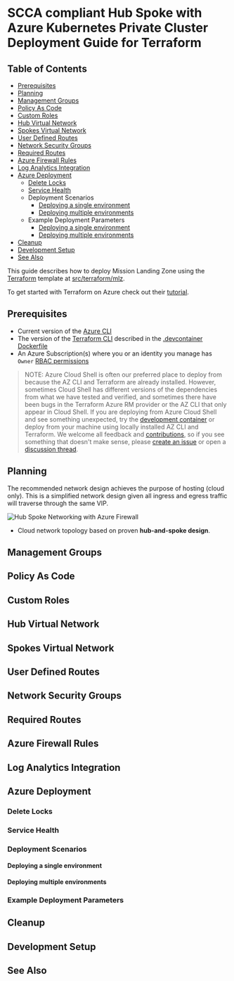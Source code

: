 # SCCA compliant Hub Spoke with Azure Kubernetes Private Cluster Deployment Guide for Terraform

## Table of Contents

- [Prerequisites](#prerequisites)
- [Planning](#planning)
- [Management Groups](#management-groups)
- [Policy As Code](#policy-as-code)
- [Custom Roles](#custom-roles)
- [Hub Virtual Network](#hub-virtual-network)
- [Spokes Virtual Network](#management-restricted-zone-virtual-network)
- [User Defined Routes](#user-defined-routes)
- [Network Security Groups](#network-security-groups)
- [Required Routes](#required-routes)
- [Azure Firewall Rules](#azure-firewall-rules)
- [Log Analytics Integration](#log-analytics-integration)
- [Azure Deployment](#azure-deployment)  
  - [Delete Locks](#delete-locks)
  - [Service Health](#service-health)
  - Deployment Scenarios
    - [Deploying a single environment](#deploying-a-single-environment)
    - [Deploying multiple environments](#deploying-multiple-environments)    
  - Example Deployment Parameters
    - [Deploying a single environment](#deploying-a-single-environment-1)
    - [Deploying multiple environments](#deploying-multiple-environments-1)
- [Cleanup](#cleanup)
- [Development Setup](#development-setup)
- [See Also](#see-also)

This guide describes how to deploy Mission Landing Zone using the [Terraform](https://www.terraform.io/) template at [src/terraform/mlz](../src/terraform/mlz).

To get started with Terraform on Azure check out their [tutorial](https://learn.hashicorp.com/collections/terraform/azure-get-started/).

## Prerequisites

- Current version of the [Azure CLI](https://docs.microsoft.com/en-us/cli/azure/install-azure-cli)
- The version of the [Terraform CLI](https://www.terraform.io/downloads.html) described in the [.devcontainer Dockerfile](../.devcontainer/Dockerfile)
- An Azure Subscription(s) where you or an identity you manage has `Owner` [RBAC permissions](https://docs.microsoft.com/en-us/azure/role-based-access-control/built-in-roles#owner)

<!-- markdownlint-disable MD013 -->
> NOTE: Azure Cloud Shell is often our preferred place to deploy from because the AZ CLI and Terraform are already installed. However, sometimes Cloud Shell has different versions of the dependencies from what we have tested and verified, and sometimes there have been bugs in the Terraform Azure RM provider or the AZ CLI that only appear in Cloud Shell. If you are deploying from Azure Cloud Shell and see something unexpected, try the [development container](../.devcontainer) or deploy from your machine using locally installed AZ CLI and Terraform. We welcome all feedback and [contributions](../CONTRIBUTING.md), so if you see something that doesn't make sense, please [create an issue](https://github.com/Azure/missionlz/issues/new/choose) or open a [discussion thread](https://github.com/Azure/missionlz/discussions).
<!-- markdownlint-enable MD013 -->

## Planning

The recommended network design achieves the purpose of hosting (cloud only).  This is a simplified network design given all ingress and egress traffic will traverse through the same VIP.

![Hub Spoke Networking with Azure Firewall](../media/architecture/hubnetwork-azfw/hubnetwork-azfw-design.jpg)

* Cloud network topology based on proven **hub-and-spoke design**.

## Management Groups

## Policy As Code

## Custom Roles

## Hub Virtual Network

## Spokes Virtual Network

## User Defined Routes

## Network Security Groups

## Required Routes

## Azure Firewall Rules

## Log Analytics Integration

## Azure Deployment

### Delete Locks

### Service Health

### Deployment Scenarios

#### Deploying a single environment

#### Deploying multiple environments

### Example Deployment Parameters

## Cleanup

## Development Setup

## See Also


